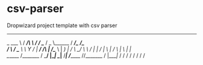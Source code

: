 # csv-parser
Dropwizard project template with csv parser

_________   _____________   ____ __________  _____ __________  ______________________________ 
\_   ___ \ /   _____/\   \ /   / \______   \/  _  \\______   \/   _____/\_   _____/\______   \
/    \  \/ \_____  \  \   Y   /   |     ___/  /_\  \|       _/\_____  \  |    __)_  |       _/
\     \____/        \  \     /    |    |  /    |    \    |   \/        \ |        \ |    |   \
 \______  /_______  /   \___/     |____|  \____|__  /____|_  /_______  //_______  / |____|_  /
        \/        \/                              \/       \/        \/         \/         \/ 
